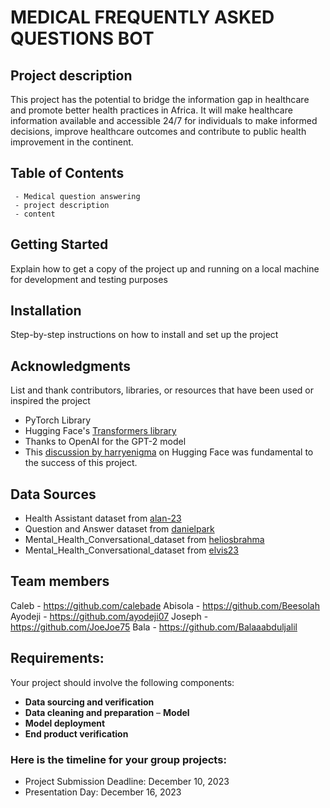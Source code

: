 # MEDICAL FREQUENTLY ASKED QUESTIONS BOT

## Project description 
This project has the potential to bridge the information gap in healthcare and promote 
better health practices in Africa. It will make healthcare information available and 
accessible 24/7 for individuals to make informed decisions, improve healthcare 
outcomes and contribute to public health improvement in the continent.

## Table of Contents
     - Medical question answering
     - project description
     - content

## Getting Started 
Explain how to get a copy of the project up and running on a local machine for development and testing purposes

## Installation
Step-by-step instructions on how to install and set up the project

## Acknowledgments
List and thank contributors, libraries, or resources that have been used or inspired the project

- PyTorch Library
- Hugging Face's [Transformers library](https://huggingface.co/transformers/)
- Thanks to OpenAI for the GPT-2 model
- This [discussion by harryenigma](https://discuss.huggingface.co/t/fine-tuning-gpt2-for-movie-script-generation-in-pytorch/23906/3) on Hugging Face was fundamental to the success of this project.

## Data Sources
- Health Assistant dataset from [alan-23](https://huggingface.co/datasets/alan-23/HealthAssistant115/tree/main)
- Question and Answer dataset from [danielpark](https://huggingface.co/datasets/danielpark/MQuAD-v1/tree/main)
- Mental_Health_Conversational_dataset from [heliosbrahma](https://huggingface.co/datasets/heliosbrahma/mental_health_conversational_dataset/tree/main/data)
- Mental_Health_Conversational_dataset from [elvis23](https://www.kaggle.com/datasets/elvis23/mental-health-conversational-data)


## Team members
Caleb  - https://github.com/calebade
Abisola  - https://github.com/Beesolah
Ayodeji - https://github.com/ayodeji07
Joseph - https://github.com/JoeJoe75
Bala - https://github.com/Balaaabduljalil

## Requirements:
Your project should involve the following components:
- **Data sourcing and verification**
- **Data cleaning and preparation**
– **Model**
- **Model deployment**
- **End product verification**

### Here is the timeline for your group projects:
- Project Submission Deadline: December 10, 2023
- Presentation Day: December 16, 2023

